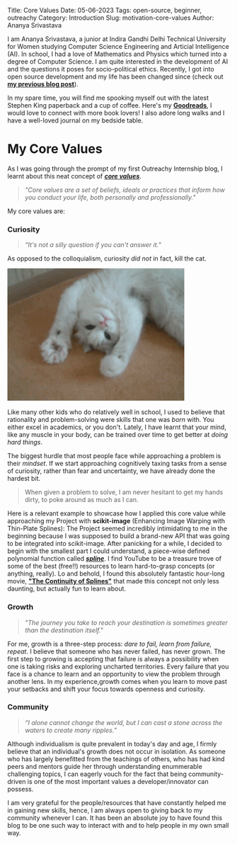 Title: Core Values
Date: 05-06-2023
Tags: open-source, beginner, outreachy
Category: Introduction
Slug: motivation-core-values
Author: Ananya Srivastava

I am Ananya Srivastava, a junior at Indira Gandhi Delhi Technical University for Women studying Computer Science Engineering and Articial Intelligence (AI). In school, I had a love of Mathematics and Physics which turned into a degree of Computer Science. I am quite interested in the development of AI and the questions it poses for socio-political ethics. Recently, I got into open source development and my life has been changed since (check out **[my previous blog post](https://ana42742.github.io/how-i-started-with-open-source.html)**).

In my spare time, you will find me spooking myself out with the latest Stephen King paperback and a cup of coffee. Here's my **[Goodreads](https://www.goodreads.com/user/show/43927183-ananya)**, I would love to connect with more book lovers! I also adore long walks and I have a well-loved journal on my bedside table.

# My Core Values

As I was going through the prompt of my first Outreachy Internship blog, I learnt about this neat concept of _**[core values](https://in.indeed.com/career-advice/career-development/core-values)**_.

> _"Core values are a set of beliefs, ideals or practices that inform how you conduct your life, both personally and professionally."_

My core values are:

### Curiosity

> _“It's not a silly question if you can't answer it.”_

As opposed to the colloquialism, curiosity _did not_ in fact, kill the cat.

![cute-cat](/images/cute-cat.gif)

<!--insert cute cat gif-->

Like many other kids who do relatively well in school, I used to believe that rationality and problem-solving were skills that one was _born_ with. You either excel in academics, or you don't.
Lately, I have learnt that your mind, like any muscle in your body, can be trained over time to get better at _doing hard things_.

The biggest hurdle that most people face while approaching a problem is their _mindset_. If we start approaching cognitively taxing tasks from a sense of curiosity, rather than fear and uncertainty, we have already done the hardest bit.

> When given a problem to solve, I am never hesitant to get my hands dirty, to poke around as much as I can.

Here is a relevant example to showcase how I applied this core value while approaching my Project with ****scikit-image**** (Enhancing Image Warping with Thin-Plate Splines): The Project seemed incredibly intimidating to me in the beginning because I was supposed to build a brand-new API that was going to be integrated into scikit-image. After panicking for a while, I decided to begin with the smallest part I could understand, a piece-wise defined polynomial function called [**_spline_**](<https://en.wikipedia.org/wiki/Spline_(mathematics)>). I find YouTube to be a treasure trove of some of the best (free!!) resources to learn hard-to-grasp concepts (or anything, really). Lo and behold, I found this absolutely fantastic hour-long movie, [**"The Continuity of Splines"**](https://www.youtube.com/watch?v=jvPPXbo87ds&list=PLtu308FkRPMsiZ2YDH0vZ40tqjHxzAgUz&index=2&t=1972s) that made this concept not only less daunting, but actually fun to learn about.

### Growth

> _"The journey you take to reach your destination is sometimes greater than the destination itself."_

For me, growth is a three-step process: _dare to fail, learn from failure, repeat_. I believe that someone who has never failed, has never grown. The first step to growing is accepting that failure is always a possibility when one is taking risks and exploring uncharted territories. Every failure that you face is a chance to learn and an opportunity to view the problem through another lens. In my experience,growth comes when you learn to move past your setbacks and shift your focus towards openness and curiosity.

### Community

> _“I alone cannot change the world, but I can cast a stone across the waters to create many ripples.”_

Although individualism is quite prevalent in today's day and age, I firmly believe that an individual's growth does not occur in isolation. As someone who has largely benefitted from the teachings of others, who has had kind peers and mentors guide her through understanding enummerable challenging topics, I can eagerly vouch for the fact that being community-driven is one of the most important values a developer/innovator can possess.

I am very grateful for the people/resources that have constantly helped me in gaining new skills, hence, I am always open to giving back to my community whenever I can. It has been an absolute joy to have found this blog to be one such way to interact with and to help people in my own small way.
